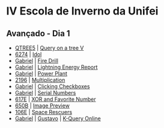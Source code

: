 # IV Escola de Inverno da Unifei

## Avançado - Dia 1
- [QTREE5]() | [Query on a tree V](http://www.spoj.com/problems/QTREE5/)
- [6274]() | [Idol](https://icpcarchive.ecs.baylor.edu/index.php?option=onlinejudge&page=show_problem&problem=4285)
- [Gabriel](5066-Gabriel.cpp) | [Fire Drill](https://icpcarchive.ecs.baylor.edu/index.php?option=onlinejudge&page=show_problem&problem=3067)
- [Gabriel](5061-Gabriel.cpp) | [Lightning Energy Report](https://icpcarchive.ecs.baylor.edu/index.php?option=onlinejudge&page=show_problem&problem=3062)
- [Gabriel](6437-Gabriel.cpp) | [Power Plant](https://icpcarchive.ecs.baylor.edu/index.php?option=onlinejudge&page=show_problem&problem=4448)
- [2196]() | [Multiplication](https://icpcarchive.ecs.baylor.edu/index.php?option=onlinejudge&page=show_problem&problem=197)
- [Gabriel](4205-Gabriel.cpp) | [Clicking Checkboxes](https://icpcarchive.ecs.baylor.edu/index.php?option=onlinejudge&page=show_problem&problem=2206)
- [Gabriel](5064-Gabriel.cpp) | [Serial Numbers](https://icpcarchive.ecs.baylor.edu/index.php?option=onlinejudge&page=show_problem&problem=3065)
- [617E]() | [XOR and Favorite Number](http://codeforces.com/problemset/problem/617/E)
- [650B]() | [Image Preview](http://codeforces.com/problemset/problem/650/B)
- [106E]() | [Space Rescuers](http://codeforces.com/problemset/problem/106/E)
- [Gabriel](KQUERYO-Gabriel.cpp) | [Gustavo](KQUERYO-Gustavo.cpp) | [K-Query Online](http://www.spoj.com/problems/KQUERYO/)

